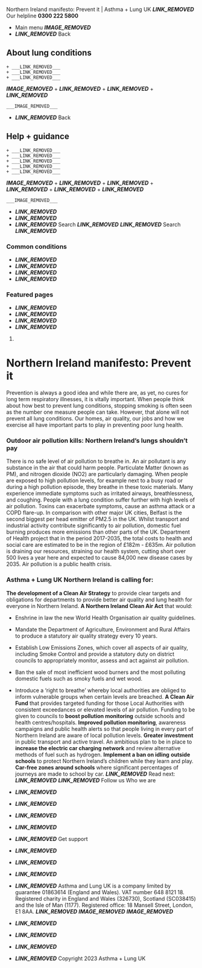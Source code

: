 
Northern Ireland manifesto: Prevent it | Asthma + Lung UK
 ___LINK_REMOVED___
 Our helpline **0300 222 5800**
* Main menu
___IMAGE_REMOVED___
* ___LINK_REMOVED___
 Back
 
## About lung conditions
	+ ___LINK_REMOVED___
	+ ___LINK_REMOVED___
	+ ___LINK_REMOVED___
___IMAGE_REMOVED___
	+ ___LINK_REMOVED___
	+ ___LINK_REMOVED___
	+ ___LINK_REMOVED___
	
	
	___IMAGE_REMOVED___
* ___LINK_REMOVED___
 Back
 
## Help + guidance
	+ ___LINK_REMOVED___
	+ ___LINK_REMOVED___
	+ ___LINK_REMOVED___
	+ ___LINK_REMOVED___
	+ ___LINK_REMOVED___
___IMAGE_REMOVED___
	+ ___LINK_REMOVED___
	+ ___LINK_REMOVED___
	+ ___LINK_REMOVED___
	+ ___LINK_REMOVED___
	+ ___LINK_REMOVED___
	
	
	___IMAGE_REMOVED___
* ___LINK_REMOVED___
* ___LINK_REMOVED___
* ___LINK_REMOVED___
Search
___LINK_REMOVED___ 
 ___LINK_REMOVED___
Search
___LINK_REMOVED___
### Common conditions
* ___LINK_REMOVED___
* ___LINK_REMOVED___
* ___LINK_REMOVED___
* ___LINK_REMOVED___
### Featured pages
* ___LINK_REMOVED___
* ___LINK_REMOVED___
* ___LINK_REMOVED___
* ___LINK_REMOVED___
1. 
# Northern Ireland manifesto: Prevent it
Prevention is always a good idea and while there are, as yet, no cures for long term respiratory illnesses, it is vitally important.
When people think about how best to prevent lung conditions, stopping smoking is often seen as the number one measure people can take. However, that alone will not prevent all lung conditions. Our homes, air quality, our jobs and how we exercise all have important parts to play in preventing poor lung health.
### Outdoor air pollution kills: Northern Ireland’s lungs shouldn’t pay
There is no safe level of air pollution to breathe in. An air pollutant is any substance in the air that could harm people. Particulate Matter (known as PM), and nitrogen dioxide (NO2) are particularly damaging.
When people are exposed to high pollution levels, for example next to a busy road or during a high pollution episode, they breathe in these toxic materials. Many experience immediate symptoms such as irritated airways, breathlessness, and coughing.
People with a lung condition suffer further with high levels of air pollution. Toxins can exacerbate symptoms, cause an asthma attack or a COPD flare-up.
In comparison with other major UK cities, Belfast is the second biggest per head emitter of PM2.5 in the UK. Whilst transport and industrial activity contribute significantly to air pollution, domestic fuel burning produces more emissions than other parts of the UK.
Department of Health project that in the period 2017-2035, the total costs to health and social care are estimated to be in the region of £182m - £635m. Air pollution is draining our resources, straining our health system, cutting short over 500 lives a year here and expected to cause 84,000 new disease cases by 2035. Air pollution is a public health crisis.
### Asthma + Lung UK Northern Ireland is calling for:
**The development of a Clean Air Strategy** to provide clear targets and obligations for departments to provide better air quality and lung health for everyone in Northern Ireland.
**A Northern Ireland Clean Air Act** that would: 
* Enshrine in law the new World Health Organisation air quality guidelines.
* Mandate the Department of Agriculture, Environment and Rural Affairs to produce a statutory air quality strategy every 10 years.
* Establish Low Emissions Zones, which cover all aspects of air quality, including Smoke Control and provide a statutory duty on district councils to appropriately monitor, assess and act against air pollution.
* Ban the sale of most inefficient wood burners and the most polluting domestic fuels such as smoky fuels and wet wood.
* Introduce a ‘right to breathe’ whereby local authorities are obliged to inform vulnerable groups when certain levels are breached.
**A Clean Air Fund** that provides targeted funding for those Local Authorities with consistent exceedances or elevated levels of air pollution. 
Funding to be given to councils to **boost pollution monitoring** outside schools and health centres/hospitals. 
**Improved pollution monitoring**, awareness campaigns and public health alerts so that people living in every part of Northern Ireland are aware of local pollution levels. 
**Greater investment** in public transport and active travel. 
An ambitious plan to be in place to **increase the electric car charging network** and review alternative methods of fuel such as hydrogen. 
**Implement a ban on idling** **outside schools** to protect Northern Ireland’s children while they learn and play. 
**Car-free zones around schools** where significant percentages of journeys are made to school by car.
___LINK_REMOVED___
Read next: ___LINK_REMOVED___ 
 ___LINK_REMOVED___
Follow us
 Who we are
 
* ___LINK_REMOVED___
* ___LINK_REMOVED___
* ___LINK_REMOVED___
* ___LINK_REMOVED___
* ___LINK_REMOVED___
 Get support
 
* ___LINK_REMOVED___
* ___LINK_REMOVED___
* ___LINK_REMOVED___
* ___LINK_REMOVED___
Asthma and Lung UK is a company limited by guarantee 01863614 (England and Wales). VAT number 648 8121 18.
Registered charity in England and Wales (326730), Scotland (SC038415) and the Isle of Man (1177). Registered office: 18 Mansell Street, London, E1 8AA.
___LINK_REMOVED___
___IMAGE_REMOVED___
___IMAGE_REMOVED___
* ___LINK_REMOVED___
* ___LINK_REMOVED___
* ___LINK_REMOVED___
* ___LINK_REMOVED___
 Copyright 2023 Asthma + Lung UK
 
